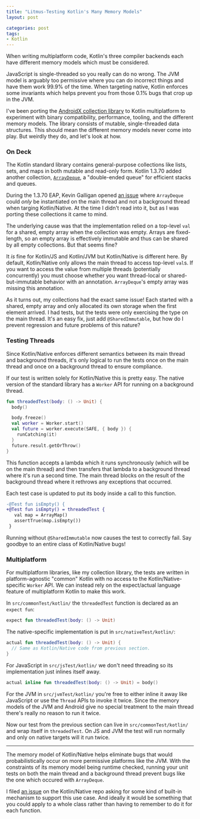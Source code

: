 ```yaml
---
title: "Litmus-Testing Kotlin's Many Memory Models"
layout: post

categories: post
tags:
- Kotlin
---
```


When writing multiplatform code, Kotlin's three compiler backends each have different memory models which must be considered.

JavaScript is single-threaded so you really can do no wrong. The JVM model is arguably too permissive where you can do incorrect things and have them work 99.9% of the time. When targeting native, Kotlin enforces some invariants which helps prevent you from those 0.1% bugs that crop up in the JVM.

I've been porting the [AndroidX collection library][collection] to Kotlin multiplatform to experiment with binary compatibility, performance, tooling, and the different memory models. The library consists of mutable, single-threaded data structures. This should mean the different memory models never come into play. But weirdly they do, and let's look at how.

 [collection]: https://developer.android.com/reference/androidx/collection/package-summary


### On Deck

The Kotlin standard library contains general-purpose collections like lists, sets, and maps in both mutable and read-only form. Kotlin&nbsp;1.3.70 added another collection, [`ArrayDeque`][deque], a "double-ended queue" for efficient stacks and queues. 

 [deque]: https://kotlinlang.org/api/latest/jvm/stdlib/kotlin.collections/-array-deque/

During the 1.3.70 EAP, Kevin Galligan opened [an issue][deque-issue] where `ArrayDeque` could _only_ be instantiated on the main thread and not a background thread when targing Kotlin/Native. At the time I didn't read into it, but as I was porting these collections it came to mind.

 [deque-issue]: https://github.com/JetBrains/kotlin-native/issues/3876

The underlying cause was that the implementation relied on a top-level `val` for a shared, empty array when the collection was empty. Arrays are fixed-length, so an empty array is effectively immutable and thus can be shared by all empty collections. But that seems fine?

It _is_ fine for Kotlin/JS and Kotlin/JVM but Kotlin/Native is different here. By default, Kotlin/Native only allows the main thread to access top-level `val`s. If you want to access the value from multiple threads (potentially concurrently) you must choose whether you want thread-local or shared-but-immutable behavior with an annotation. `ArrayDeque`'s empty array was missing this annotation.

As it turns out, my collections had the exact same issue! Each started with a shared, empty array and only allocated its own storage when the first element arrived. I had tests, but the tests were only exercising the type on the main thread. It's an easy fix, just add `@SharedImmutable`, but how do I prevent regression and future problems of this nature?


### Testing Threads

Since Kotlin/Native enforces different semantics between its main thread and background threads, it's only logical to run the tests once on the main thread and once on a background thread to ensure compliance.

If our test is written solely for Kotlin/Native this is pretty easy. The native version of the standard library has a `Worker` API for running on a background thread.

```kotlin
fun threadedTest(body: () -> Unit) {
  body()

  body.freeze()
  val worker = Worker.start()
  val future = worker.execute(SAFE, { body }) {
    runCatching(it)
  }
  future.result.getOrThrow()
}
```

This function accepts a lambda which it runs synchronously (which will be on the main thread) and then transfers that lambda to a background thread where it's run a second time. The main thread blocks on the result of the background thread where it rethrows any exceptions that occurred.

Each test case is updated to put its body inside a call to this function.

```diff
-@Test fun isEmpty() {
+@Test fun isEmpty() = threadedTest {
   val map = ArrayMap()
   assertTrue(map.isEmpty())
 }
```

Running without `@SharedImmutable` now causes the test to correctly fail. Say goodbye to an entire class of Kotlin/Native bugs!


### Multiplatform

For multiplatform libraries, like my collection library, the tests are written in platform-agnostic "common" Kotlin with no access to the Kotlin/Native-specific `Worker` API. We can instead rely on the expect/actual language feature of multiplatform Kotlin to make this work.

In `src/commonTest/kotlin/` the `threadedTest` function is declared as an `expect fun`:
```kotlin
expect fun threadedTest(body: () -> Unit)
```

The native-specific implementation is put in `src/nativeTest/kotlin/`:
```kotlin
actual fun threadedTest(body: () -> Unit) {
  // Same as Kotlin/Native code from previous section.
}
```

For JavaScript in `src/jsTest/kotlin/` we don't need threading so its implementation just inlines itself away.
```kotlin
actual inline fun threadedTest(body: () -> Unit) = body()
```

For the JVM in `src/jvmTest/kotlin/` you're free to either inline it away like JavaScript or use the `Thread` APIs to invoke it twice. Since the memory models of the JVM and Android give no special treatment to the main thread there's really no reason to run it twice.

Now our test from the previous section can live in `src/commonTest/kotlin/` and wrap itself in `threadedTest`. On JS and JVM the test will run normally and only on native targets will it run twice.

---

The memory model of Kotlin/Native helps eliminate bugs that would probabilistically occur on more permissive platforms like the JVM. With the constraints of its memory model being runtime checked, running your unit tests on both the main thread and a background thread prevent bugs like the one which occured with `ArrayDeque`.

I filed [an issue][test-annotation] on the Kotlin/Native repo asking for some kind of built-in mechanism to support this use case. And ideally it would be something that you could apply to a whole class rather than having to remember to do it for each function.

 [test-annotation]: https://github.com/JetBrains/kotlin-native/issues/4075